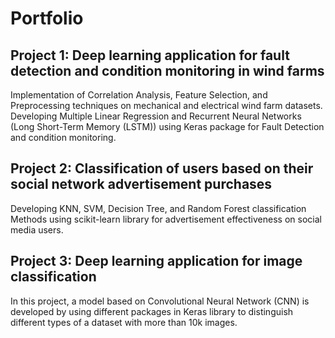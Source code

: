 # Portfolio

## Project 1: Deep learning application for fault detection and condition monitoring in wind farms
Implementation of Correlation Analysis, Feature Selection, and Preprocessing techniques on mechanical and electrical wind farm datasets.
Developing Multiple Linear Regression and Recurrent Neural Networks (Long Short-Term Memory (LSTM)) using Keras package for Fault Detection and condition monitoring.

## Project 2: Classification of users based on their social network advertisement purchases
Developing KNN, SVM, Decision Tree, and Random Forest classification Methods using scikit-learn library for advertisement effectiveness on social media users.

## Project 3: Deep learning application for image classification
In this project, a model based on Convolutional Neural Network (CNN) is developed by using different packages in Keras library to distinguish different types of a dataset with more than 10k images.
